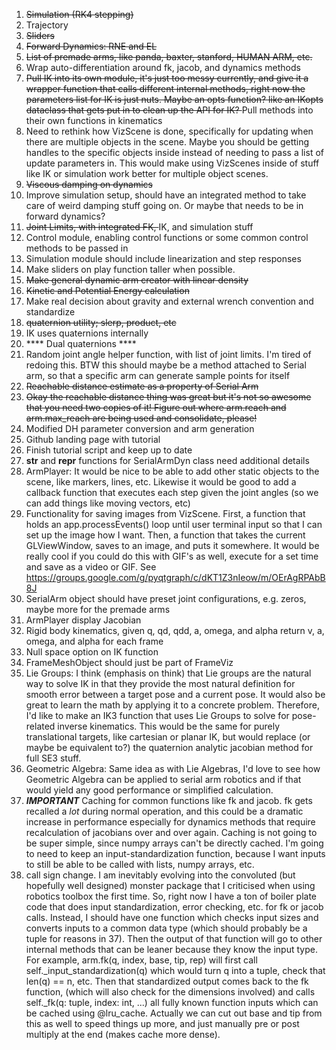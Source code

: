 1) <s> Simulation (RK4 stepping) </s>
2) Trajectory
3) <s> Sliders </s> 
4) <s> Forward Dynamics: RNE and EL </s>
5) <s> List of premade arms, like panda, baxter, stanford, HUMAN ARM, etc. </s>
6) Wrap auto-differentiation around fk, jacob, and dynamics methods
7) <s> Pull IK into its own module, it's just too messy currently, and give it a wrapper function that calls different internal methods, right now the parameters list for IK is just nuts. Maybe an opts function? like an IKopts dataclass that gets put in to clean up the API for IK? </s> 
   Pull methods into their own functions in kinematics
8) Need to rethink how VizScene is done, specifically for updating when there are multiple objects
in the scene. Maybe you should be getting handles to the specific objects inside instead of needing to pass a
list of update parameters in. This would make using VizScenes inside of stuff like IK or simulation work better for 
multiple object scenes.
9) <s> Viscous damping on dynamics </s>
10) Improve simulation setup, should have an integrated method to take care of weird
damping stuff going on. Or maybe that needs to be in forward dynamics?
11) <s> Joint Limits, with integrated FK, </s> IK,  and simulation stuff
12) Control module, enabling control functions or some common control methods to be passed in
13) Simulation module should include linearization and step responses
14) Make sliders on play function taller when possible.
15) <s> Make general dynamic arm creator with linear density </s>
16) <s> Kinetic and Potential Energy calculation </s>
17) Make real decision about gravity and external wrench convention and standardize
18) <s> quaternion utility; slerp, product, etc </s>
19) IK uses quaternions internally
20) **** Dual quaternions ****
21) Random joint angle helper function, with list of joint limits. I'm tired of redoing this. BTW this should maybe be a method attached to Serial arm, so that a specific arm can generate sample points for itself
22) <s> Reachable distance estimate as a property of Serial Arm </s>
23) <s> Okay the reachable distance thing was great but it's not so awesome that you need two copies of it! Figure out where arm.reach and arm.max_reach are being used and consolidate, please! </s>
24) Modified DH parameter conversion and arm generation
25) Github landing page with tutorial
26) Finish tutorial script and keep up to date
27) __str__ and __repr__ functions for SerialArmDyn class need additional details
28) ArmPlayer: It would be nice to be able to add other static objects to the scene, like markers, lines, etc. Likewise it would be good to add a callback function that executes each step given the joint angles (so we can add things like moving vectors, etc)
29) Functionality for saving images from VizScene. First, a function that holds an app.processEvents() loop until user terminal input so that I can set up the image how I want. Then, a function that takes the current GLViewWindow, saves to an image, and puts it somewhere. It would be really cool if you could do this with GIF's as well, execute for a set time and save as a video or GIF. See https://groups.google.com/g/pyqtgraph/c/dKT1Z3nIeow/m/OErAgRPAbB8J
30) SerialArm object should have preset joint configurations, e.g. zeros, maybe more for the premade arms
31) ArmPlayer display Jacobian
32) Rigid body kinematics, given q, qd, qdd, a, omega, and alpha return v, a, omega, and alpha for each frame
33) Null space option on IK function
34) FrameMeshObject should just be part of FrameViz
35) Lie Groups: I think (emphasis on think) that Lie groups are the natural way to solve IK in that they provide the most natural definition for smooth error between a target pose and a current pose. It would also be great to learn the math by applying it to a concrete problem. Therefore, I'd like to make an IK3 function that uses Lie Groups to solve for pose-related inverse kinematics. This would be the same for purely translational targets, like cartesian or planar IK, but would replace (or maybe be equivalent to?) the quaternion analytic jacobian method for full SE3 stuff.
36) Geometric Algebra: Same idea as with Lie Algebras, I'd love to see how Geometric Algebra can be applied to serial arm robotics and if that would yield any good performance or simplified calculation.
37) ***IMPORTANT*** Caching for common functions like fk and jacob. fk gets recalled a *lot* during normal operation, and this could be a dramatic increase in performance especially for dynamics methods that require recalculation of jacobians over and over again. Caching is not going to be super simple, since numpy arrays can't be directly cached. I'm going to need to keep an input-standardization function, because I want inputs to still be able to be called with lists, numpy arrays, etc.
38) call sign change. I am inevitably evolving into the convoluted (but hopefully well designed) monster package that I 
criticised when using robotics toolbox the first time. So, right now I have a ton of boiler plate code that does
input standardization, error checking, etc. for fk or jacob calls. Instead, I should have one function which checks 
input sizes and converts inputs to a common data type (which should probably be a tuple for reasons in 37).
Then the output of that function will go to other internal methods that can be leaner because they know the 
input type. For example, arm.fk(q, index, base, tip, rep) will first call self._input_standardization(q) which
would turn q into a tuple, check that len(q) == n, etc. Then that standardized output comes back to the fk
function, (which will also check for the dimensions involved) and calls self._fk(q: tuple, index: int, ...)
all fully known function inputs which can be cached using @lru_cache. Actually we can cut out base and tip from this as 
well to speed things up more, and just manually pre or post multiply at the end (makes cache more dense).

